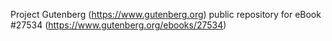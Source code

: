 Project Gutenberg (https://www.gutenberg.org) public repository for eBook #27534 (https://www.gutenberg.org/ebooks/27534)

